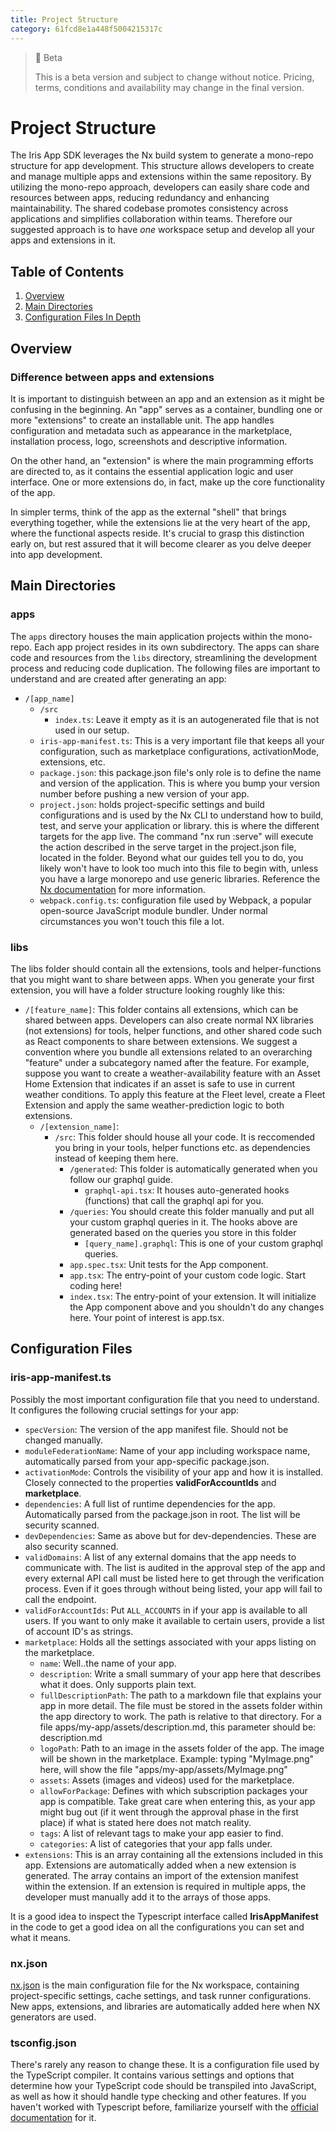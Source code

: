 ```yaml
---
title: Project Structure
category: 61fcd8e1a448f5004215317c
---
```


> 🚧 Beta
> 
> This is a beta version and subject to change without notice. Pricing, terms, conditions and availability may change in the final version.

# Project Structure
The Iris App SDK leverages the Nx build system to generate a mono-repo structure for app development. This structure allows developers to create and manage multiple apps and extensions within the same repository. By utilizing the mono-repo approach, developers can easily share code and resources between apps, reducing redundancy and enhancing maintainability. The shared codebase promotes consistency across applications and simplifies collaboration within teams. Therefore our suggested approach is to have *one* workspace setup and develop all your apps and extensions in it.
## Table of Contents
1. [Overview](#overview)
2. [Main Directories](#main-directories)
3. [Configuration Files In Depth](#configuration-files)

## Overview
### Difference between apps and extensions
It is important to distinguish between an app and an extension as it might be confusing in the beginning.
An "app" serves as a container, bundling one or more "extensions" to create an installable unit. The app handles configuration and metadata such as appearance in the marketplace, installation process, logo, screenshots and descriptive information.

On the other hand, an "extension" is where the main programming efforts are directed to, as it contains the essential application logic and user interface. One or more extensions do, in fact, make up the core functionality of the app.

In simpler terms, think of the app as the external "shell" that brings everything together, while the extensions lie at the very heart of the app, where the functional aspects reside. It's crucial to grasp this distinction early on, but rest assured that it will become clearer as you delve deeper into app development.

[comment]: <Should put an illustration that depicts the above in a simple manner>

## Main Directories
[comment]: <Visual representation of the structure (tree diagram or screenshot)>

### apps
The `apps` directory houses the main application projects within the mono-repo. Each app project resides in its own subdirectory. The apps can share code and resources from the `libs` directory, streamlining the development process and reducing code duplication. The following files are important to understand and are created after generating an app:
- `/[app_name]`
    - `/src`
        - `index.ts`: Leave it empty as it is an autogenerated file that is not used in our setup. 
    - `iris-app-manifest.ts`: This is a very important file that keeps all your configuration, such as marketplace configurations, activationMode, extensions, etc.
    - `package.json`: this package.json file's only role is to define the name and version of the application. This is where you bump your version number before pushing a new version of your app.
    - `project.json`: holds project-specific settings and build configurations and is used by the Nx CLI to understand how to build, test, and serve your application or library. this is where the different targets for the app live. The command "nx run <AppName>:serve" will execute the action described in the serve target in the project.json file, located in the <AppName> folder. Beyond what our guides tell you to do, you likely won't have to look too much into this file to begin with, unless you have a large monorepo and use generic libraries.  Reference the [Nx documentation](https://nx.dev/reference/project-configuration) for more information.
    - `webpack.config.ts`: configuration file used by Webpack, a popular open-source JavaScript module bundler. Under normal circumstances you won't touch this file a lot.

### libs
The libs folder should contain all the extensions, tools and helper-functions that you might want to share between apps. When you generate your first extension, you will have a folder structure looking roughly like this:
- `/[feature_name]`: This folder contains all extensions, which can be shared between apps. Developers can also create normal NX libraries (not extensions) for tools, helper functions, and other shared code such as React components to share between extensions. We suggest a convention where you bundle all extensions related to an overarching "feature" under a subcategory named after the feature. For example, suppose you want to create a weather-availability feature with an Asset Home Extension that indicates if an asset is safe to use in current weather conditions. To apply this feature at the Fleet level, create a Fleet Extension and apply the same weather-prediction logic to both extensions.
    - `/[extension_name]`:
        - `/src`: This folder should house all your code. It is reccomended you bring in your tools, helper functions etc. as dependencies instead of keeping them here.
            - `/generated`: This folder is automatically generated when you follow our graphql guide.
                - `graphql-api.tsx`: It houses auto-generated hooks (functions) that call the graphql api for you.
            - `/queries`: You should create this folder manually and put all your custom graphql queries in it. The hooks above are generated based on the queries you store in this folder
                - `[query_name].graphql`: This is one of your custom graphql queries.
            - `app.spec.tsx`: Unit tests for the App component.
            - `app.tsx`: The entry-point of your custom code logic. Start coding here!
            - `index.tsx`: The entry-point of your extension. It will initialize the App component above and you shouldn't do any changes here. Your point of interest is app.tsx.




## Configuration Files
### iris-app-manifest.ts
Possibly the most important configuration file that you need to understand.
It configures the following crucial settings for your app:
-  `specVersion`: The version of the app manifest file. Should not be changed manually. 
- `moduleFederationName`: Name of your app including workspace name, automatically parsed from your app-specific package.json.
- `activationMode`: Controls the visibility of your app and how it is installed. Closely connected to the properties **validForAccountIds** and **marketplace**.
- `dependencies`: A full list of runtime dependencies for the app. Automatically parsed from the package.json in root. The list will be security scanned.
- `devDependencies`: Same as above but for dev-dependencies. These are also security scanned.
- `validDomains`: A list of any external domains that the app needs to communicate with. The list is audited in the approval step of the app and every external API call must be listed here to get through the verification process. Even if it goes through without being listed, your app will fail to call the endpoint.
- `validForAccountIds`: Put `ALL_ACCOUNTS` in if your app is available to all users. If you want to only make it available to certain users, provide a list of account ID's as strings.
- `marketplace`: Holds all the settings associated with your apps listing on the marketplace.
    - `name`: Well..the name of your app.
    - `description`: Write a small summary of your app here that describes what it does. Only supports plain text.
    - `fullDescriptionPath`: The path to a markdown file that explains your app in more detail. The file must be stored in the assets folder within the app directory to work. The path is relative to that directory. For a file apps/my-app/assets/description.md, this parameter should be: description.md
    - `logoPath`: Path to an image in the assets folder of the app. The image will be shown in the marketplace. Example: typing "MyImage.png" here, will show the file "apps/my-app/assets/MyImage.png"
    - `assets`: Assets (images and videos) used for the marketplace.
    - `allowForPackage`: Defines with which subscription packages your app is compatible. Take great care when entering this, as your app might bug out (if it went through the approval phase in the first place) if what is stated here does not match reality.
    - `tags`: A list of relevant tags to make your app easier to find.
    - `categories`: A list of categories that your app falls under.
- `extensions`: This is an array containing all the extensions included in this app.
Extensions are automatically added when a new extension is generated.
The array contains an import of the extension manifest within the extension.
If an extension is required in multiple apps, the developer must manually add it to the arrays of those apps.

It is a good idea to inspect the Typescript interface called **IrisAppManifest** in the code to get a good idea on all the configurations you can set and what it means.

### nx.json
[nx.json](https://nx.dev/reference/nx-json#nx.json) is the main configuration file for the Nx workspace, containing project-specific settings, cache settings, and task runner configurations.
New apps, extensions, and libraries are automatically added here when NX generators are used.

### tsconfig.json
There's rarely any reason to change these. It is a configuration file used by the TypeScript compiler. It contains various settings and options
that determine how your TypeScript code should be transpiled into JavaScript, 
as well as how it should handle type checking and other features.
If you haven't worked with Typescript before, familiarize yourself with the [official documentation](https://www.typescriptlang.org/docs/) for it. 